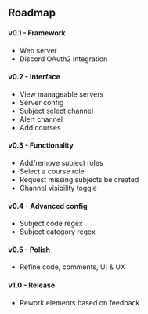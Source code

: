 
## Roadmap

#### v0.1 - Framework
- Web server
- Discord OAuth2 integration

#### v0.2 - Interface
- View manageable servers
- Server config
- Subject select channel
- Alert channel
- Add courses

#### v0.3 - Functionality
- Add/remove subject roles
- Select a course role
- Request missing subjects be created
- Channel visibility toggle

#### v0.4 - Advanced config
- Subject code regex
- Subject category regex

#### v0.5 - Polish
- Refine code, comments, UI & UX

#### v1.0 - Release
- Rework elements based on feedback

